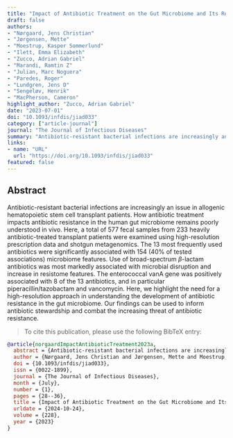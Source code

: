 ```yaml
---
title: "Impact of Antibiotic Treatment on the Gut Microbiome and Its Resistome in Hematopoietic Stem Cell Transplant Recipients"
draft: false
authors:
- "Nørgaard, Jens Christian"
- "Jørgensen, Mette"
- "Moestrup, Kasper Sommerlund"
- "Ilett, Emma Elizabeth"
- "Zucco, Adrian Gabriel"
- "Marandi, Ramtin Z"
- "Julian, Marc Noguera"
- "Paredes, Roger"
- "Lundgren, Jens D"
- "Sengeløv, Henrik"
- "MacPherson, Cameron"
highlight_author: "Zucco, Adrian Gabriel"
date: "2023-07-01"
doi: "10.1093/infdis/jiad033"
category: ["article-journal"]
journal: "The Journal of Infectious Diseases"
summary: "Antibiotic-resistant bacterial infections are increasingly an issue in allogenic hematopoietic stem cell transplant patients. How antibiotic treatment impacts antibiotic resistance in the human gut microbiome remains poorly understood in vivo. Here, a total of 577 fecal samples from 233 heavily antibiotic-treated transplant patients were examined using high-resolution prescription data and shotgun metagenomics. The 13 most frequently used antibiotics were significantly associated with 154 (40% of tested associations) microbiome features. Use of broad-spectrum $β$-lactam antibiotics was most markedly associated with microbial disruption and increase in resistome features. The enterococcal vanA gene was positively associated with 8 of the 13 antibiotics, and in particular piperacillin/tazobactam and vancomycin. Here, we highlight the need for a high-resolution approach in understanding the development of antibiotic resistance in the gut microbiome. Our findings can be used to inform antibiotic stewardship and combat the increasing threat of antibiotic resistance."
links:
- name: "URL"
  url: "https://doi.org/10.1093/infdis/jiad033"
featured: false
---
```

## Abstract

Antibiotic-resistant bacterial infections are increasingly an issue in allogenic hematopoietic stem cell transplant patients. How antibiotic treatment impacts antibiotic resistance in the human gut microbiome remains poorly understood in vivo. Here, a total of 577 fecal samples from 233 heavily antibiotic-treated transplant patients were examined using high-resolution prescription data and shotgun metagenomics. The 13 most frequently used antibiotics were significantly associated with 154 (40% of tested associations) microbiome features. Use of broad-spectrum $β$-lactam antibiotics was most markedly associated with microbial disruption and increase in resistome features. The enterococcal vanA gene was positively associated with 8 of the 13 antibiotics, and in particular piperacillin/tazobactam and vancomycin. Here, we highlight the need for a high-resolution approach in understanding the development of antibiotic resistance in the gut microbiome. Our findings can be used to inform antibiotic stewardship and combat the increasing threat of antibiotic resistance.

> To cite this publication, please use the following BibTeX entry:
```bibtex
@article{norgaardImpactAntibioticTreatment2023a,
  abstract = {Antibiotic-resistant bacterial infections are increasingly an issue in allogenic hematopoietic stem cell transplant patients. How antibiotic treatment impacts antibiotic resistance in the human gut microbiome remains poorly understood in vivo. Here, a total of 577 fecal samples from 233 heavily antibiotic-treated transplant patients were examined using high-resolution prescription data and shotgun metagenomics. The 13 most frequently used antibiotics were significantly associated with 154 (40% of tested associations) microbiome features. Use of broad-spectrum $β$-lactam antibiotics was most markedly associated with microbial disruption and increase in resistome features. The enterococcal vanA gene was positively associated with 8 of the 13 antibiotics, and in particular piperacillin/tazobactam and vancomycin. Here, we highlight the need for a high-resolution approach in understanding the development of antibiotic resistance in the gut microbiome. Our findings can be used to inform antibiotic stewardship and combat the increasing threat of antibiotic resistance.},
  author = {Nørgaard, Jens Christian and Jørgensen, Mette and Moestrup, Kasper Sommerlund and Ilett, Emma Elizabeth and Zucco, Adrian Gabriel and Marandi, Ramtin Z and Julian, Marc Noguera and Paredes, Roger and Lundgren, Jens D and Sengeløv, Henrik and MacPherson, Cameron},
  doi = {10.1093/infdis/jiad033},
  issn = {0022-1899},
  journal = {The Journal of Infectious Diseases},
  month = {July},
  number = {1},
  pages = {28--36},
  title = {Impact of Antibiotic Treatment on the Gut Microbiome and Its Resistome in Hematopoietic Stem Cell Transplant Recipients},
  urldate = {2024-10-24},
  volume = {228},
  year = {2023}
}
```